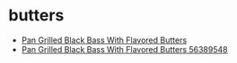 # butters

 * [Pan Grilled Black Bass With Flavored Butters](../../index/p/pan-grilled-black-bass-with-flavored-butters-56389548.json)
 * [Pan Grilled Black Bass With Flavored Butters 56389548](../../index/p/pan-grilled-black-bass-with-flavored-butters-56389548.json)
